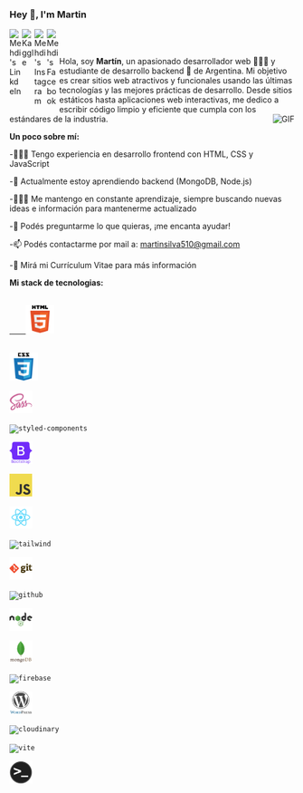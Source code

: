 ### Hey 👋, I'm Martin

<a href="https://www.linkedin.com/in/mehdimabrouki/">
  <img align="left" alt="Mehdi's LinkdeIn" width="22px" src="https://cdn.jsdelivr.net/npm/simple-icons@v3/icons/linkedin.svg" />
</a>
<a href="https://www.kaggle.com/mehdimabrouki">
  <img align="left" alt="Kaggle" width="22px" src="https://cdn.jsdelivr.net/npm/simple-icons@3.1.0/icons/kaggle.svg" />
</a>
<a href="https://www.instagram.com/mabroukimehdi/">
  <img align="left" alt="Mehdi's Instagram" width="22px" src="https://cdn.jsdelivr.net/npm/simple-icons@v3/icons/instagram.svg" />
</a>
<a href="https://www.facebook.com/mehdi.mabrouki1">
  <img align="left" alt="Mehdi's Facebook" width="22px" src="https://cdn.jsdelivr.net/npm/simple-icons@v3/icons/facebook.svg" />
</a>

<br />
<br />

Hola, soy **Martín**, un apasionado desarrollador web 👨🏽‍💻 y estudiante de desarrollo backend 🚀 de Argentina.
Mi objetivo es crear sitios web atractivos y funcionales usando las últimas tecnologías y las mejores prácticas de desarrollo. Desde sitios estáticos hasta aplicaciones web interactivas, me dedico a escribir código limpio y eficiente que cumpla con los estándares de la industria.
  <img align="right" alt="GIF" src="https://i.pinimg.com/originals/e4/26/70/e426702edf874b181aced1e2fa5c6cde.gif" />

**Un poco sobre mí:**

-👨🏽‍💻 Tengo experiencia en desarrollo frontend con HTML, CSS y JavaScript

-💼 Actualmente estoy aprendiendo backend (MongoDB, Node.js)

-🙍🏽‍♂️ Me mantengo en constante aprendizaje, siempre buscando nuevas ideas e información para mantenerme actualizado

-💬 Podés preguntarme lo que quieras, ¡me encanta ayudar!

-📫 Podés contactarme por mail a: martinsilva510@gmail.com

-📝 Mirá mi Currículum Vitae para más información


**Mi stack de tecnologias:**  

<p align="left"> 
  <!-- Fila 1 -->
  <code><a href="https://www.w3.org/html/" target="_blank" rel="noreferrer">
    <img src="https://raw.githubusercontent.com/devicons/devicon/master/icons/html5/html5-original-wordmark.svg" alt="html5" width="50" height="50"/></a></code>

  <code><a href="https://www.w3schools.com/css/" target="_blank" rel="noreferrer">
    <img src="https://raw.githubusercontent.com/devicons/devicon/master/icons/css3/css3-original-wordmark.svg" alt="css3" width="50" height="50"/></a></code>

  <code><img height="40" src="https://raw.githubusercontent.com/devicons/devicon/master/icons/sass/sass-original.svg" alt="sass"/></code>

  <code><img height="40" src="https://styled-components.com/logo.png" alt="styled-components"/></code>

  <code><img height="40" src="https://raw.githubusercontent.com/devicons/devicon/master/icons/bootstrap/bootstrap-plain-wordmark.svg" alt="bootstrap"/></code>

  <code><img height="40" src="https://raw.githubusercontent.com/github/explore/main/topics/javascript/javascript.png" alt="javascript"/></code>

  <code><img height="40" src="https://raw.githubusercontent.com/github/explore/main/topics/react/react.png" alt="react"/></code>

  <code><img height="40" src="https://www.vectorlogo.zone/logos/tailwindcss/tailwindcss-icon.svg" alt="tailwind"/></code>
</p>

<p align="left"> 
  <!-- Fila 2 -->
  <code><img height="40" src="https://raw.githubusercontent.com/github/explore/main/topics/git/git.png" alt="git"/></code>

  <code><img height="40" src="https://github.githubassets.com/images/modules/logos_page/GitHub-Mark.png" alt="github"/></code>

  <code><img height="40" src="https://raw.githubusercontent.com/devicons/devicon/master/icons/nodejs/nodejs-original-wordmark.svg" alt="nodejs"/></code>

  <code><img height="40" src="https://raw.githubusercontent.com/devicons/devicon/master/icons/mongodb/mongodb-original-wordmark.svg" alt="mongodb"/></code>

  <code><img height="40" src="https://www.vectorlogo.zone/logos/firebase/firebase-icon.svg" alt="firebase"/></code>

  <code><img height="40" src="https://raw.githubusercontent.com/devicons/devicon/master/icons/wordpress/wordpress-original.svg" alt="wordpress"/></code>

  <code><img height="40" src="https://res.cloudinary.com/cloudinary-marketing/image/upload/v1625705011/Brand%20Guidelines/Logos/Cloud/Cloudinary_Logo_Cloud_Blue_500px.png" alt="cloudinary"/></code>

  <code><img height="40" src="https://vitejs.dev/logo.svg" alt="vite"/></code>

  <code><img height="40" src="https://raw.githubusercontent.com/github/explore/main/topics/terminal/terminal.png" alt="terminal"/></code>
</p>


  
